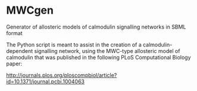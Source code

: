 # MWCgen

Generator of allosteric models of calmodulin signalling networks in SBML format 

The Python script is meant to assist in the creation of a calmodulin-dependent signalling network, using the  MWC-type allosteric model of calmodulin that was published in the following PLoS Computational Biology paper:

http://journals.plos.org/ploscompbiol/article?id=10.1371/journal.pcbi.1004063



